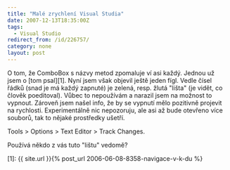 ```yaml
---
title: "Malé zrychlení Visual Studia"
date: 2007-12-13T18:35:00Z
tags:
  - Visual Studio
redirect_from: /id/226757/
category: none
layout: post
---
```

O tom, že ComboBox s názvy metod zpomaluje ví asi každý. Jednou už jsem o [tom psal][1]. Nyní jsem však objevil ještě jeden fígl. Vedle čísel řádků (snad je má každý zapnuté) je zelená, resp. žlutá "lišta" (je vidět, co člověk poeditoval). Vůbec to nepoužívám a narazil jsem na možnost to vypnout. Zároveň jsem našel info, že by se vypnutí mělo pozitivně projevit na rychlosti. Experimentálně nic nepozoruju, ale asi až bude otevřeno více souborů, tak to nějaké prostředky ušetří.

Tools > Options > Text Editor > Track Changes.

Používá někdo z vás tuto "lištu" vedomě?

[1]: {{ site.url }}{% post_url 2006-06-08-8358-navigace-v-k-du %}